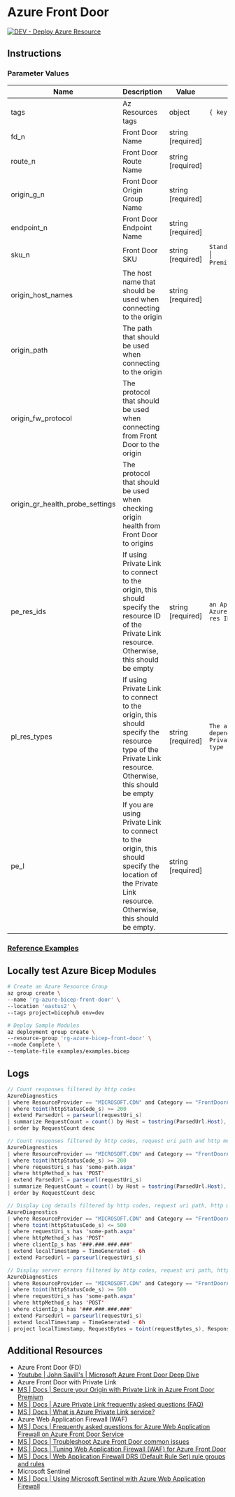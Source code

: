 # Azure Front Door

[![DEV - Deploy Azure Resource](https://github.com/ArtiomLK/azure-bicep-front-door/actions/workflows/dev.orchestrator.yml/badge.svg?branch=main&event=push)](https://github.com/ArtiomLK/azure-bicep-front-door/actions/workflows/dev.orchestrator.yml)

## Instructions

### Parameter Values

| Name                            | Description                                                                                                                                             | Value             | Examples                                                                                  |
| ------------------------------- | ------------------------------------------------------------------------------------------------------------------------------------------------------- | ----------------- | ----------------------------------------------------------------------------------------- |
| tags                            | Az Resources tags                                                                                                                                       | object            | `{ key: value }`                                                                          |
| fd_n                            | Front Door Name                                                                                                                                         | string [required] |                                                                                           |
| route_n                         | Front Door Route Name                                                                                                                                   | string [required] |                                                                                           |
| origin_g_n                      | Front Door Origin Group Name                                                                                                                            | string [required] |                                                                                           |
| endpoint_n                      | Front Door Endpoint Name                                                                                                                                | string [required] |                                                                                           |
| sku_n                           | Front Door SKU                                                                                                                                          | string [required] | `Standard_AzureFrontDoor`            \| `Premium_AzureFrontDoor`                          |
| origin_host_names               | The host name that should be used when connecting to the origin                                                                                         | string [required] |                                                                                           |
| origin_path                     | The path that should be used when connecting to the origin                                                                                              |                   |                                                                                           |
| origin_fw_protocol              | The protocol that should be used when connecting from Front Door to the origin                                                                          |                   |                                                                                           |
| origin_gr_health_probe_settings | The protocol that should be used when checking origin health from Front Door to origins                                                                 |                   |                                                                                           |
| pe_res_ids                      | If using Private Link to connect to the origin, this should specify the resource ID of the Private Link resource. Otherwise, this should be empty       | string [required] | `an App Service res ID, Azure Storage account res ID, etc.`                               |
| pl_res_types                    | If using Private Link to connect to the origin, this should specify the resource type of the Private Link resource. Otherwise, this should be empty     | string [required] | `The allowed value will depend on the specific Private Link resource type you are using.` |
| pe_l                            | If you are using Private Link to connect to the origin, this should specify the location of the Private Link resource. Otherwise, this should be empty. | string [required] |                                                                                           |

### [Reference Examples][1]

## Locally test Azure Bicep Modules

```bash
# Create an Azure Resource Group
az group create \
--name 'rg-azure-bicep-front-door' \
--location 'eastus2' \
--tags project=bicephub env=dev

# Deploy Sample Modules
az deployment group create \
--resource-group 'rg-azure-bicep-front-door' \
--mode Complete \
--template-file examples/examples.bicep
```

## Logs

```java (Kusto)
// Count responses filtered by http codes
AzureDiagnostics
| where ResourceProvider == "MICROSOFT.CDN" and Category == "FrontDoorAccessLog"
| where toint(httpStatusCode_s) >= 200
| extend ParsedUrl = parseurl(requestUri_s)
| summarize RequestCount = count() by Host = tostring(ParsedUrl.Host), StatusCode = httpStatusCode_s
| order by RequestCount desc

// Count responses filtered by http codes, request uri path and http method
AzureDiagnostics
| where ResourceProvider == "MICROSOFT.CDN" and Category == "FrontDoorAccessLog"
| where toint(httpStatusCode_s) >= 200
| where requestUri_s has 'some-path.aspx'
| where httpMethod_s has 'POST'
| extend ParsedUrl = parseurl(requestUri_s)
| summarize RequestCount = count() by Host = tostring(ParsedUrl.Host), StatusCode = httpStatusCode_s, requestUri_s
| order by RequestCount desc

// Display Log details filtered by http codes, request uri path, http method, and IP
AzureDiagnostics
| where ResourceProvider == "MICROSOFT.CDN" and Category == "FrontDoorAccessLog"
| where toint(httpStatusCode_s) <= 500
| where requestUri_s has 'some-path.aspx'
| where httpMethod_s has 'POST'
| where clientIp_s has '###.###.###.###'
| extend localTimestamp = TimeGenerated - 6h
| extend ParsedUrl = parseurl(requestUri_s)

// Display server errors filtered by http codes, request uri path, http method, and IP
AzureDiagnostics
| where ResourceProvider == "MICROSOFT.CDN" and Category == "FrontDoorAccessLog"
| where toint(httpStatusCode_s) >= 500
| where requestUri_s has 'some-path.aspx'
| where httpMethod_s has 'POST'
| where clientIp_s has '###.###.###.###'
| extend ParsedUrl = parseurl(requestUri_s)
| extend localTimestamp = TimeGenerated - 6h
| project localTimestamp, RequestBytes = toint(requestBytes_s), ResponseBytes = toint(responseBytes_s), clientIp_s, httpStatusCode_s, timeToFirstByte_s, ErrorInfo_s, clientCountry_s
```

## Additional Resources

- Azure Front Door (FD)
- [Youtube | John Savill's | Microsoft Azure Front Door Deep Dive][2]
- Azure Front Door with Private Link
- [MS | Docs | Secure your Origin with Private Link in Azure Front Door Premium][4]
- [MS | Docs | Azure Private Link frequently asked questions (FAQ)][5]
- [MS | Docs | What is Azure Private Link service?][6]
- Azure Web Application Firewall (WAF)
- [MS | Docs | Frequently asked questions for Azure Web Application Firewall on Azure Front Door Service][3]
- [MS | Docs | Troubleshoot Azure Front Door common issues][9]
- [MS | Docs | Tuning Web Application Firewall (WAF) for Azure Front Door][8]
- [MS | Docs | Web Application Firewall DRS (Default Rule Set) rule groups and rules][7]
- Microsoft Sentinel
- [MS | Docs | Using Microsoft Sentinel with Azure Web Application Firewall][10]

[1]: ./examples/examples.bicep
[2]: https://www.youtube.com/watch?v=DHiZbIks9i0&ab_channel=JohnSavill%27sTechnicalTraining
[3]: https://docs.microsoft.com/en-us/azure/web-application-firewall/afds/waf-faq
[4]: https://docs.microsoft.com/en-us/azure/frontdoor/private-link
[5]: https://docs.microsoft.com/en-us/azure/private-link/private-link-faq
[6]: https://docs.microsoft.com/en-us/azure/private-link/private-link-service-overview
[7]: https://docs.microsoft.com/en-us/azure/web-application-firewall/afds/waf-front-door-drs
[8]: https://docs.microsoft.com/en-us/azure/web-application-firewall/afds/waf-front-door-tuning
[9]: https://docs.microsoft.com/en-us/azure/frontdoor/troubleshoot-issues
[10]: https://docs.microsoft.com/en-us/azure/web-application-firewall/waf-sentinel
